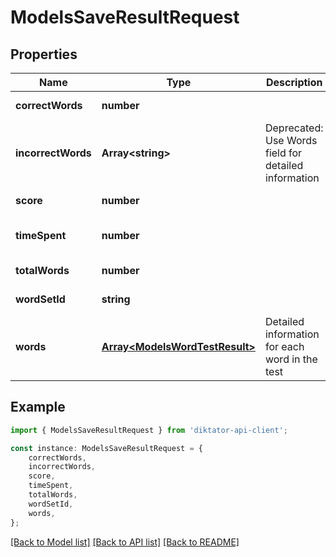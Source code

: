 # ModelsSaveResultRequest


## Properties

Name | Type | Description | Notes
------------ | ------------- | ------------- | -------------
**correctWords** | **number** |  | [default to undefined]
**incorrectWords** | **Array&lt;string&gt;** | Deprecated: Use Words field for detailed information | [optional] [default to undefined]
**score** | **number** |  | [default to undefined]
**timeSpent** | **number** |  | [optional] [default to undefined]
**totalWords** | **number** |  | [default to undefined]
**wordSetId** | **string** |  | [default to undefined]
**words** | [**Array&lt;ModelsWordTestResult&gt;**](ModelsWordTestResult.md) | Detailed information for each word in the test | [optional] [default to undefined]

## Example

```typescript
import { ModelsSaveResultRequest } from 'diktator-api-client';

const instance: ModelsSaveResultRequest = {
    correctWords,
    incorrectWords,
    score,
    timeSpent,
    totalWords,
    wordSetId,
    words,
};
```

[[Back to Model list]](../README.md#documentation-for-models) [[Back to API list]](../README.md#documentation-for-api-endpoints) [[Back to README]](../README.md)
